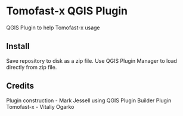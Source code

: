 # Tomofast-x QGIS Plugin
 QGIS Plugin to help Tomofast-x usage
 
## Install
Save repository to disk as a zip file. Use QGIS Plugin Manager to load directly from zip file.

   
## Credits    
Plugin construction - Mark Jessell using QGIS Plugin Builder Plugin    
Tomofast-x - Vitaliy Ogarko    